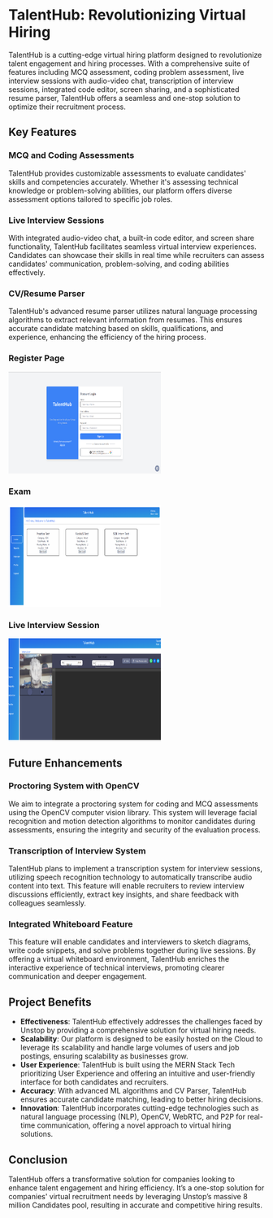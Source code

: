 # TalentHub: Revolutionizing Virtual Hiring

TalentHub is a cutting-edge virtual hiring platform designed to revolutionize talent engagement and hiring processes. With a comprehensive suite of features including MCQ assessment, coding problem assessment, live interview sessions with audio-video chat, transcription of interview sessions, integrated code editor, screen sharing, and a sophisticated resume parser, TalentHub offers a seamless and one-stop solution to optimize their recruitment process.

## Key Features

### MCQ and Coding Assessments

TalentHub provides customizable assessments to evaluate candidates' skills and competencies accurately. Whether it's assessing technical knowledge or problem-solving abilities, our platform offers diverse assessment options tailored to specific job roles.

### Live Interview Sessions

With integrated audio-video chat, a built-in code editor, and screen share functionality, TalentHub facilitates seamless virtual interview experiences. Candidates can showcase their skills in real time while recruiters can assess candidates' communication, problem-solving, and coding abilities effectively.

### CV/Resume Parser

TalentHub's advanced resume parser utilizes natural language processing algorithms to extract relevant information from resumes. This ensures accurate candidate matching based on skills, qualifications, and experience, enhancing the efficiency of the hiring process.

### Register Page
<img src="/public/Register.png" alt="Image Description" width="300" height="200">

### Exam
<img src="/public/Exam.png" alt="Image Description" width="300" height="200">

### Live Interview Session
<img src="/public/Interview.png" alt="Image Description" width="300" height="200">


## Future Enhancements

### Proctoring System with OpenCV

We aim to integrate a proctoring system for coding and MCQ assessments using the OpenCV computer vision library. This system will leverage facial recognition and motion detection algorithms to monitor candidates during assessments, ensuring the integrity and security of the evaluation process.

### Transcription of Interview System

TalentHub plans to implement a transcription system for interview sessions, utilizing speech recognition technology to automatically transcribe audio content into text. This feature will enable recruiters to review interview discussions efficiently, extract key insights, and share feedback with colleagues seamlessly.

### Integrated Whiteboard Feature

This feature will enable candidates and interviewers to sketch diagrams, write code snippets, and solve problems together during live sessions. By offering a virtual whiteboard environment, TalentHub enriches the interactive experience of technical interviews, promoting clearer communication and deeper engagement.

## Project Benefits

- **Effectiveness**: TalentHub effectively addresses the challenges faced by Unstop by providing a comprehensive solution for virtual hiring needs.
- **Scalability**: Our platform is designed to be easily hosted on the Cloud to leverage its scalability and handle large volumes of users and job postings, ensuring scalability as businesses grow.
- **User Experience**: TalentHub is built using the MERN Stack Tech prioritizing User Experience and offering an intuitive and user-friendly interface for both candidates and recruiters.
- **Accuracy**: With advanced ML algorithms and CV Parser, TalentHub ensures accurate candidate matching, leading to better hiring decisions.
- **Innovation**: TalentHub incorporates cutting-edge technologies such as natural language processing (NLP), OpenCV, WebRTC, and P2P for real-time communication, offering a novel approach to virtual hiring solutions.

## Conclusion

TalentHub offers a transformative solution for companies looking to enhance talent engagement and hiring efficiency. It’s a one-stop solution for companies' virtual recruitment needs by leveraging Unstop’s massive 8 million Candidates pool, resulting in accurate and competitive hiring results.
